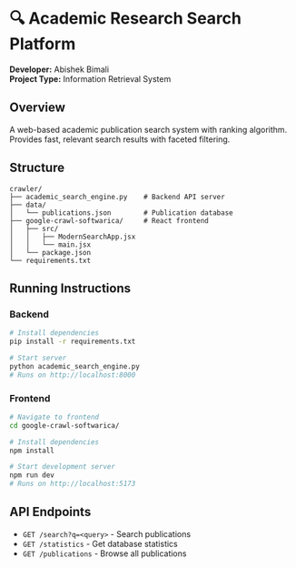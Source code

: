 # 🔍 Academic Research Search Platform

**Developer:** Abishek Bimali  
**Project Type:** Information Retrieval System  

## Overview
A web-based academic publication search system with ranking algorithm. Provides fast, relevant search results with faceted filtering.

## Structure
```
crawler/
├── academic_search_engine.py    # Backend API server
├── data/
│   └── publications.json        # Publication database
├── google-crawl-softwarica/     # React frontend
│   ├── src/
│   │   ├── ModernSearchApp.jsx
│   │   └── main.jsx
│   └── package.json
└── requirements.txt
```

## Running Instructions

### Backend
```bash
# Install dependencies
pip install -r requirements.txt

# Start server
python academic_search_engine.py
# Runs on http://localhost:8000
```

### Frontend
```bash
# Navigate to frontend
cd google-crawl-softwarica/

# Install dependencies
npm install

# Start development server
npm run dev
# Runs on http://localhost:5173
```

## API Endpoints
- `GET /search?q=<query>` - Search publications
- `GET /statistics` - Get database statistics
- `GET /publications` - Browse all publications